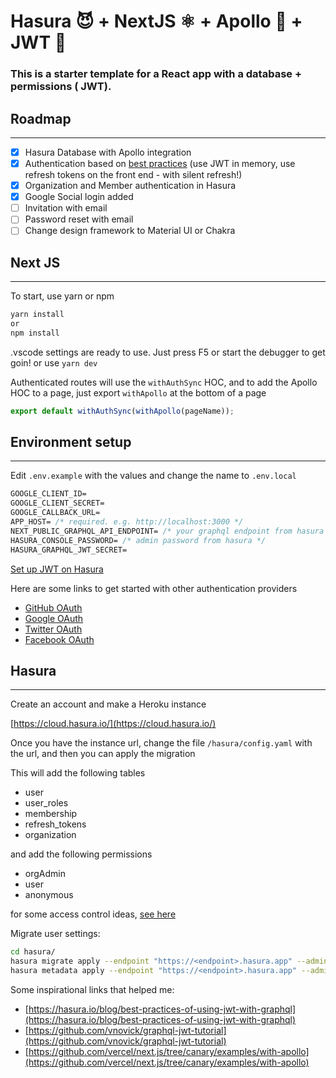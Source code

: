 # Hasura 😈 + NextJS ⚛ + Apollo 🚀 + JWT 🔐

### This is a starter template for a React app with a database + permissions ( JWT).

## Roadmap
---

- [x] Hasura Database with Apollo integration
- [x] Authentication based on [best practices](https://hasura.io/blog/best-practices-of-using-jwt-with-graphql) (use JWT in memory, use refresh tokens on the front end - with silent refresh!)
- [x] Organization and Member authentication in Hasura
- [x] Google Social login added
- [ ] Invitation with email
- [ ] Password reset with email
- [ ] Change design framework to Material UI or Chakra

## Next JS
---

To start, use yarn or npm

```bash
yarn install
or
npm install
```

.vscode settings are ready to use. Just press F5 or start the debugger to get goin!
or use  `yarn dev`

Authenticated routes will use the `withAuthSync` HOC, and to add the Apollo HOC to a page, just export `withApollo` at the bottom of a page


``` javascript
export default withAuthSync(withApollo(pageName));
```

## Environment setup
---
Edit `.env.example` with the values and change the name to `.env.local`

``` css
GOOGLE_CLIENT_ID=
GOOGLE_CLIENT_SECRET=
GOOGLE_CALLBACK_URL=
APP_HOST= /* required. e.g. http://localhost:3000 */
NEXT_PUBLIC_GRAPHQL_API_ENDPOINT= /* your graphql endpoint from hasura */
HASURA_CONSOLE_PASSWORD= /* admin password from hasura */
HASURA_GRAPHQL_JWT_SECRET=

```

[Set up JWT on Hasura](https://hasura.io/docs/1.0/graphql/core/auth/authentication/jwt.html#configuring-jwt-mode)

Here are some links to get started with other authentication providers

- [GitHub OAuth](https://docs.github.com/en/free-pro-team@latest/developers/apps/creating-an-oauth-app)
- [Google OAuth](https://developers.google.com/identity/protocols/oauth2)
- [Twitter OAuth](https://developer.twitter.com/en/docs/apps/overview)
- [Facebook OAuth](https://developers.facebook.com/docs/facebook-login/web)

## Hasura
---
Create an account and make a Heroku instance

[https://cloud.hasura.io/](https://cloud.hasura.io/)

Once you have the instance url, change the file `/hasura/config.yaml` with the url, and then you can apply the migration

This will add the following tables

- user
- user_roles
- membership
- refresh_tokens
- organization

and add the following permissions

- orgAdmin
- user
- anonymous

for some access control ideas, [see here](https://hasura.io/docs/1.0/graphql/core/auth/authorization/common-roles-auth-examples.html)

Migrate user settings:

```bash
cd hasura/
hasura migrate apply --endpoint "https://<endpoint>.hasura.app" --admin-secret "<admin-secret>"
hasura metadata apply --endpoint "https://<endpoint>.hasura.app" --admin-secret "<admin-secret>"
```

Some inspirational links that helped me:

- [https://hasura.io/blog/best-practices-of-using-jwt-with-graphql](https://hasura.io/blog/best-practices-of-using-jwt-with-graphql)
- [https://github.com/vnovick/graphql-jwt-tutorial](https://github.com/vnovick/graphql-jwt-tutorial)
- [https://github.com/vercel/next.js/tree/canary/examples/with-apollo](https://github.com/vercel/next.js/tree/canary/examples/with-apollo)